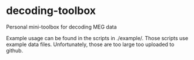 # decoding-toolbox
Personal mini-toolbox for decoding MEG data

Example usage can be found in the scripts in ./example/.
Those scripts use example data files. Unfortunately, those
are too large too uploaded to github.

